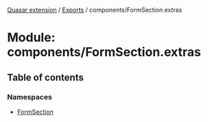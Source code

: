 [Quasar extension](../index.md) / [Exports](../modules.md) / components/FormSection.extras

# Module: components/FormSection.extras

## Table of contents

### Namespaces

- [FormSection](components_FormSection_extras.FormSection.md)
